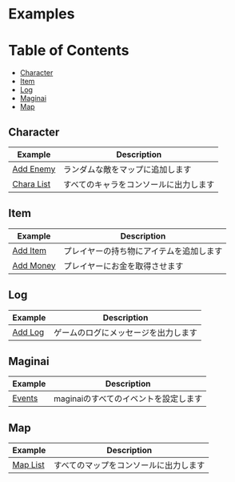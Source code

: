 # Examples

# Table of Contents
- [Character](#character)
- [Item](#item)
- [Log](#log)
- [Maginai](#maginai)
- [Map](#map)

## Character
| Example | Description |
| --- | --- |
| [Add Enemy](./character/add-enemy.js) | ランダムな敵をマップに追加します |
| [Chara List](./character/chara-list.js) | すべてのキャラをコンソールに出力します |

## Item
| Example | Description |
| --- | --- |
| [Add Item](./character/add-item.js) | プレイヤーの持ち物にアイテムを追加します |
| [Add Money](./character/add-money.js) | プレイヤーにお金を取得させます |

## Log
| Example | Description |
| --- | --- |
| [Add Log](./log/add-log.js) | ゲームのログにメッセージを出力します |

## Maginai
| Example | Description |
| --- | --- |
| [Events](./maginai/events.js) | maginaiのすべてのイベントを設定します |

## Map
| Example | Description |
| --- | --- |
| [Map List](./map/map-list.js) | すべてのマップをコンソールに出力します |